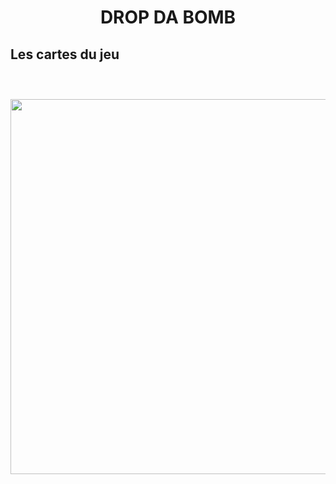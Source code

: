 <h1 align="center"> DROP DA BOMB </h1>

## Les cartes du jeu

````



````

<p align="center">
    <img src="Images/CARDS_ALL.jpg" width="600px"/>
</p>

````



````
